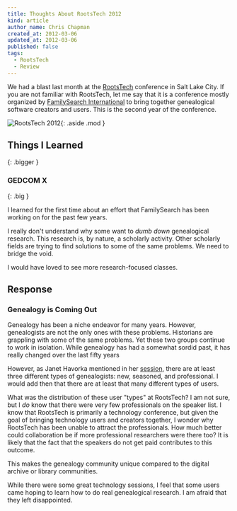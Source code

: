 ```yaml
---
title: Thoughts About RootsTech 2012
kind: article
author_name: Chris Chapman
created_at: 2012-03-06
updated_at: 2012-03-06
published: false
tags:
  - RootsTech
  - Review
---
```


We had a blast last month at the 
[RootsTech](http://rootstech.org/ "rootstech.org") conference in Salt Lake City.
If you are not familiar with RootsTech, let me say that it is a conference
mostly organized by 
[FamilySearch International](http://familysearch.org "familysearch.org") to 
bring together genealogical software creators and users. This is the second
year of the conference.

![RootsTech 2012](/images/rootstech.320x480-75.2012.jpg){: .aside .mod }

## Things I Learned
{: .bigger }

### GEDCOM X
{: .big }

I learned for the first time about an effort that FamilySearch has been working
on for the past few years. 

I really don't understand why some want to _dumb down_ genealogical research.
This research is, by nature, a scholarly activity. Other scholarly fields are
trying to find solutions to some of the same problems. We need to bridge the
void.

I would have loved to see more research-focused classes. 

## Response

### Genealogy is Coming Out

Genealogy has been a niche endeavor for many years. However, genealogists are
not the only ones with these problems. Historians are grappling with some of
the same problems. Yet these two groups continue to work in isolation. While
genealogy has had a somewhat sordid past, it has really changed over the last
fifty years

However, as Janet Havorka mentioned in her
[session](http://rootstech.org/schedule/saturday/TU031 "Advocating Genealogy and Growing the Market: Issues of the New Genealogist"),
there are at least three different types of genealogists: new, seasoned, and 
professional. I would add then that there are at least that many different types of
users. 

What was the distribution of these user "types" at RootsTech? I am not sure,
but I *do* know that there were very few professionals on the speaker list. I
know that RootsTech is primarily a technology conference, but given the goal of
bringing technology users and creators together, I wonder why RootsTech has
been unable to attract the professionals. How much better could collaboration
be if more professional researchers were there too? It is likely that the fact
that the speakers do not get paid contributes to this outcome.

This makes the genealogy community unique compared to the digital
archive or library communities.

While there were some great technology sessions, I feel that some users came
hoping to learn how to do real genealogical research. I am afraid that they left
disappointed.

